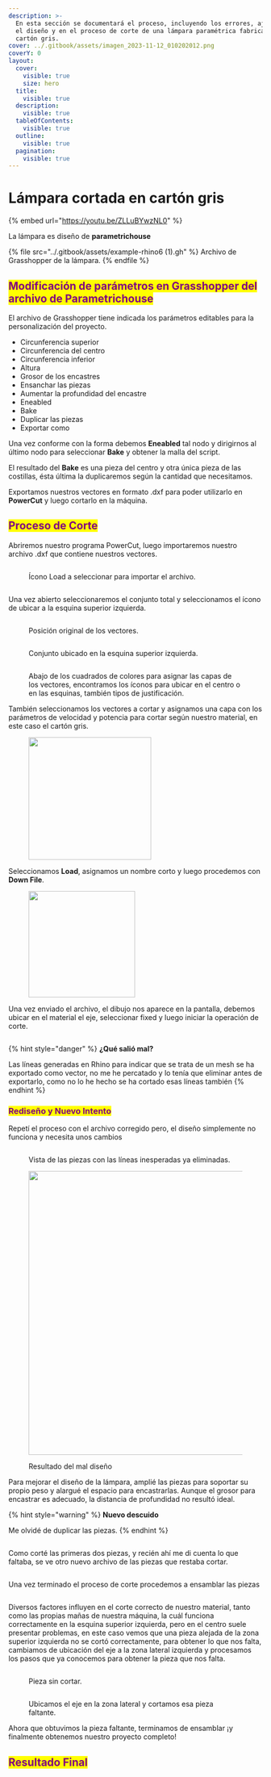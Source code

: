 ```yaml
---
description: >-
  En esta sección se documentará el proceso, incluyendo los errores, ajustes en
  el diseño y en el proceso de corte de una lámpara paramétrica fabricada con
  cartón gris.
cover: ../.gitbook/assets/imagen_2023-11-12_010202012.png
coverY: 0
layout:
  cover:
    visible: true
    size: hero
  title:
    visible: true
  description:
    visible: true
  tableOfContents:
    visible: true
  outline:
    visible: true
  pagination:
    visible: true
---
```


# Lámpara cortada en cartón gris

{% embed url="https://youtu.be/ZLLuBYwzNL0" %}

La lámpara es diseño de **parametrichouse**

{% file src="../.gitbook/assets/example-rhino6 (1).gh" %}
Archivo de Grasshopper de la lámpara.
{% endfile %}

## <mark style="color:purple;">Modificación de parámetros en Grasshopper del archivo de Parametrichouse</mark>

El archivo de Grasshopper tiene indicada los parámetros editables para la personalización del proyecto.

* Circunferencia superior
* Circunferencia del centro
* Circunferencia inferior
* Altura
* Grosor de los encastres
* Ensanchar las piezas
* Aumentar la profundidad del encastre
* Eneabled
* Bake
* Duplicar las piezas
* Exportar como

Una vez conforme con la forma debemos **Eneabled** tal nodo y dirigirnos al último nodo para seleccionar **Bake** y obtener la malla del script.

El resultado del **Bake** es una pieza del centro y otra única pieza de las costillas, ésta última la duplicaremos según la cantidad que necesitamos.

Exportamos nuestros vectores en formato .dxf para poder utilizarlo en **PowerCut** y luego cortarlo en la máquina.

## <mark style="color:purple;">Proceso de Corte</mark>

Abriremos nuestro programa PowerCut, luego importaremos nuestro archivo .dxf que contiene nuestros vectores.

<div>

<figure><img src="../.gitbook/assets/image (165).png" alt=""><figcaption><p>Ícono Load a seleccionar para importar el archivo.</p></figcaption></figure>

 

<figure><img src="../.gitbook/assets/imagen_2023-11-12_001745618.png" alt=""><figcaption></figcaption></figure>

</div>

Una vez abierto seleccionaremos el conjunto total y seleccionamos el ícono de ubicar a la esquina superior izquierda.

<div>

<figure><img src="../.gitbook/assets/imagen_2023-11-12_001424951.png" alt=""><figcaption><p>Posición original de los vectores.</p></figcaption></figure>

 

<figure><img src="../.gitbook/assets/imagen_2023-11-12_001525293.png" alt=""><figcaption><p>Conjunto ubicado en la esquina superior izquierda.</p></figcaption></figure>

</div>

<figure><img src="../.gitbook/assets/imagen_2023-11-12_001547902.png" alt=""><figcaption><p>Abajo de los cuadrados de colores para asignar las capas de los vectores, encontramos los íconos para ubicar en el centro o en las esquinas, también tipos de justificación.</p></figcaption></figure>

También seleccionamos los vectores a cortar y asignamos una capa con los parámetros de velocidad y potencia para cortar según nuestro material, en este caso el cartón gris.

<figure><img src="../.gitbook/assets/imagen_2023-11-12_001615910.png" alt="" width="243"><figcaption></figcaption></figure>

Seleccionamos **Load**, asignamos un nombre corto y luego procedemos con **Down File**.

<figure><img src="../.gitbook/assets/imagen_2023-11-12_001639684.png" alt="" width="211"><figcaption></figcaption></figure>

Una vez enviado el archivo, el dibujo nos aparece en la pantalla, debemos ubicar en el material el eje, seleccionar fixed y luego iniciar la operación de corte.

<figure><img src="../.gitbook/assets/imagen_2023-11-12_001652552.png" alt=""><figcaption></figcaption></figure>



{% hint style="danger" %}
**¿Qué salió mal?**

Las líneas generadas en Rhino para indicar que se trata de un mesh se ha exportado como vector, no me he percatado y lo tenía que eliminar antes de exportarlo, como no lo he hecho se ha cortado esas líneas también
{% endhint %}

### <mark style="color:purple;">Rediseño y Nuevo Intento</mark>

Repetí el proceso con el archivo corregido pero, el diseño simplemente no funciona y necesita unos cambios

<div>

<figure><img src="../.gitbook/assets/imagen_2023-11-12_001708175.png" alt=""><figcaption><p>Vista de las piezas con las líneas inesperadas ya eliminadas.</p></figcaption></figure>

 

<figure><img src="../.gitbook/assets/imagen_2023-11-12_005510527.png" alt="" width="563"><figcaption><p>Resultado del mal diseño</p></figcaption></figure>

</div>

Para mejorar el diseño de la lámpara, amplié las piezas para soportar su propio peso y alargué el espacio para encastrarlas. Aunque el grosor para encastrar es adecuado, la distancia de profundidad no resultó ideal.



{% hint style="warning" %}
**Nuevo descuido**

Me olvidé de duplicar las piezas.
{% endhint %}

<figure><img src="../.gitbook/assets/imagen_2023-11-12_002337831.png" alt=""><figcaption></figcaption></figure>

Como corté las primeras dos piezas, y recién ahí me di cuenta lo que faltaba, se ve otro nuevo archivo de las piezas que restaba cortar.

<figure><img src="../.gitbook/assets/imagen_2023-11-12_002407769.png" alt=""><figcaption></figcaption></figure>

Una vez terminado el proceso de corte procedemos a ensamblar las piezas

<figure><img src="../.gitbook/assets/imagen_2023-11-12_002425191.png" alt=""><figcaption></figcaption></figure>

Diversos factores influyen en el corte correcto de nuestro material, tanto como las propias mañas de nuestra máquina, la cuál funciona correctamente en la esquina superior izquierda, pero en el centro suele presentar problemas, en este caso vemos que una pieza alejada de la zona superior izquierda no se cortó correctamente, para obtener lo que nos falta, cambiamos de ubicación del eje a la zona lateral izquierda y procesamos los pasos que ya conocemos para obtener la pieza que nos falta.

<div>

<figure><img src="../.gitbook/assets/imagen_2023-11-12_002441224.png" alt=""><figcaption><p>Pieza sin cortar.</p></figcaption></figure>

 

<figure><img src="../.gitbook/assets/imagen_2023-11-12_012041910.png" alt=""><figcaption><p>Ubicamos el eje en la zona lateral y cortamos esa pieza faltante.</p></figcaption></figure>

</div>

Ahora que obtuvimos la pieza faltante, terminamos de ensamblar ¡y finalmente obtenemos nuestro proyecto completo!

## <mark style="color:purple;">Resultado Final</mark>

<div>

<figure><img src="../.gitbook/assets/imagen_2023-11-12_001012652 (1).png" alt=""><figcaption></figcaption></figure>

 

<figure><img src="../.gitbook/assets/imagen_2023-11-12_000847690.png" alt=""><figcaption></figcaption></figure>

</div>
